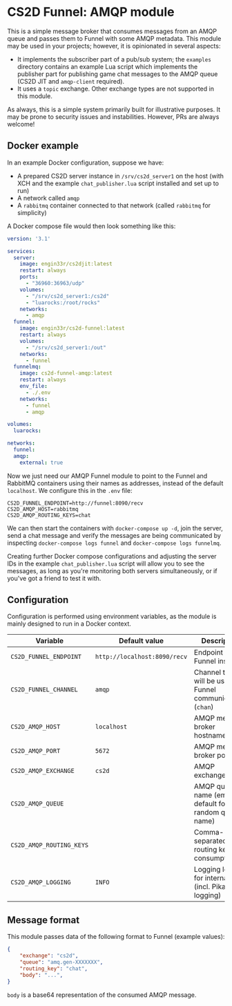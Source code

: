 # CS2D Funnel: AMQP module

This is a simple message broker that consumes messages from an AMQP queue and
passes them to Funnel with some AMQP metadata. This module may be used in your
projects; however, it is opinionated in several aspects:

* It implements the subscriber part of a pub/sub system; the `examples` directory
contains an example Lua script which implements the publisher part for publishing
game chat messages to the AMQP queue (CS2D JIT and `amqp-client` required).
* It uses a `topic` exchange. Other exchange types are not supported in this module.

As always, this is a simple system primarily built for illustrative purposes.
It may be prone to security issues and instabilities. However, PRs are always
welcome!

## Docker example

In an example Docker configuration, suppose we have:
* A prepared CS2D server instance in `/srv/cs2d_server1` on the host (with XCH
and the example `chat_publisher.lua` script installed and set up to run)
* A network called `amqp`
* A `rabbitmq` container connected to that network (called `rabbitmq` for
simplicity)

A Docker compose file would then look something like this:

```yml
version: '3.1'

services:
  server:
    image: engin33r/cs2djit:latest
    restart: always
    ports:
      - "36960:36963/udp"
    volumes:
      - "/srv/cs2d_server1:/cs2d"
      - "luarocks:/root/rocks"
    networks:
      - amqp
  funnel:
    image: engin33r/cs2d-funnel:latest
    restart: always
    volumes:
      - "/srv/cs2d_server1:/out"
    networks:
      - funnel
  funnelmq:
    image: cs2d-funnel-amqp:latest
    restart: always
    env_file:
      - ./.env
    networks:
      - funnel
      - amqp

volumes:
  luarocks:

networks:
  funnel:
  amqp:
    external: true
```

Now we just need our AMQP Funnel module to point to the Funnel and RabbitMQ
containers using their names as addresses, instead of the default `localhost`.
We configure this in the `.env` file:

```
CS2D_FUNNEL_ENDPOINT=http://funnel:8090/recv
CS2D_AMQP_HOST=rabbitmq
CS2D_AMQP_ROUTING_KEYS=chat
```

We can then start the containers with `docker-compose up -d`, join the server,
send a chat message and verify the messages are being communicated by inspecting
`docker-compose logs funnel` and `docker-compose logs funnelmq`.

Creating further Docker compose configurations and adjusting the server IDs in
the example `chat_publisher.lua` script will allow you to see the messages, as
long as you're monitoring both servers simultaneously, or if you've got a friend
to test it with.

## Configuration

Configuration is performed using environment variables, as the module is mainly
designed to run in a Docker context.

| Variable | Default value | Description |
| -------- | ------------- | ----------- |
| `CS2D_FUNNEL_ENDPOINT` | `http://localhost:8090/recv` | Endpoint of the Funnel instance |
| `CS2D_FUNNEL_CHANNEL` | `amqp` | Channel that will be used for Funnel communications (`chan`) |
| `CS2D_AMQP_HOST` | `localhost` | AMQP message broker hostname |
| `CS2D_AMQP_PORT` | `5672` | AMQP message broker port |
| `CS2D_AMQP_EXCHANGE` | `cs2d` | AMQP exchange name |
| `CS2D_AMQP_QUEUE` |  | AMQP queue name (empty by default for random queue name) |
| `CS2D_AMQP_ROUTING_KEYS` |  | Comma-separated list of routing keys for consumption |
| `CS2D_AMQP_LOGGING` | `INFO` | Logging level for internal logs (incl. Pika logging) |

## Message format

This module passes data of the following format to Funnel (example values):

```json
{
    "exchange": "cs2d",
    "queue": "amq.gen-XXXXXXX",
    "routing_key": "chat",
    "body": "...",
}
```

`body` is a base64 representation of the consumed AMQP message.